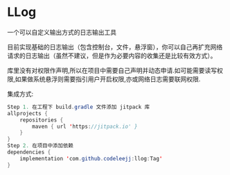 # LLog
一个可以自定义输出方式的日志输出工具

目前实现基础的日志输出（包含控制台，文件，悬浮窗），你可以自己再扩充网络请求的日志输出（虽然不建议，但是作为必要内容的收集还是比较有效方式）。

库里没有对权限作声明,所以在项目中需要自己声明并动态申请.如可能需要读写权限,如果做系统悬浮则需要指引用户开启权限,亦或网络日志需要联网权限.

集成方式:
```java
Step 1. 在工程下 build.gradle 文件添加 jitpack 库
allprojects {
    repositories {
        maven { url 'https://jitpack.io' }
    }
}
Step 2. 在项目中添加依赖
dependencies {
    implementation 'com.github.codeleejj:llog:Tag'
}
```


